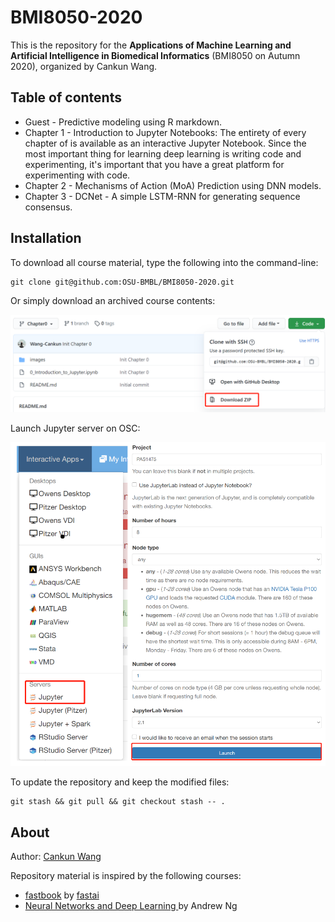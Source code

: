 # BMI8050-2020

This is the repository for the **Applications of Machine Learning and Artificial Intelligence in Biomedical Informatics** (BMI8050 on Autumn 2020), organized by Cankun Wang.

## Table of contents

- Guest - Predictive modeling using R markdown.
- Chapter 1 - Introduction to Jupyter Notebooks: The entirety of every chapter of is available as an interactive Jupyter Notebook. Since the most important thing for learning deep learning is writing code and experimenting, it's important that you have a great platform for experimenting with code.
- Chapter 2 - Mechanisms of Action (MoA) Prediction using DNN models.
- Chapter 3 - DCNet - A simple LSTM-RNN for generating sequence consensus.

## Installation
To download all course material, type the following into the command-line:

```
git clone git@github.com:OSU-BMBL/BMI8050-2020.git
```
Or simply download an archived course contents:

![](./images/readme_download_repo_zip.png)

Launch Jupyter server on OSC:

![](./images/readme_launch_osc.png)


To update the repository and keep the modified files:

```
git stash && git pull && git checkout stash -- .
```

## About

Author: [Cankun Wang](https://github.com/Wang-Cankun)

Repository material is inspired by the following courses:

- [fastbook](https://github.com/fastai/fastbook) by [fastai](https://docs.fast.ai/)
- [Neural Networks and Deep Learning
](https://www.coursera.org/learn/neural-networks-deep-learning) by Andrew Ng